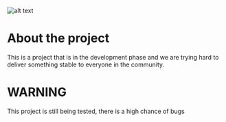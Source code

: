 ![alt text][logo]

[logo]:https://crdroid.net/img/logo.png "crDroid Android"

# About the project
This is a project that is in the development phase and we are trying hard to deliver something stable to everyone in the community.

# WARNING
This project is still being tested, there is a high chance of bugs 
